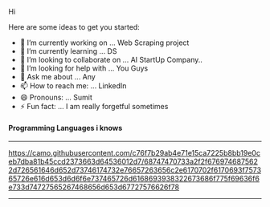
Hi

Here are some ideas to get you started:

 - 🔭 I’m currently working on ... Web Scraping project
 - 🌱 I’m currently learning ... DS
 - 👯 I’m looking to collaborate on ... AI StartUp Company..
 - 🤔 I’m looking for help with ... You Guys
 - 💬 Ask me about ... Any
 - 📫 How to reach me: ... LinkedIn
 - 😄 Pronouns: ... Sumit
 - ⚡ Fun fact: ...  I am really forgetful sometimes
 

<h4>Programming Languages i knows</h4>
<hr>

https://camo.githubusercontent.com/c76f7b29ab4e71e15ca7225b8bb19e0ceb7dba81b45ccd2373663d64536012d7/68747470733a2f2f6769746875622d726561646d652d73746174732e76657263656c2e6170702f6170693f757365726e616d653d6d6f6e737465726d6168693938322673686f775f69636f6e733d74727565267468656d653d67727576626f78




















<hr>
